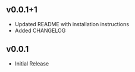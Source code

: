 ## v0.0.1+1

* Updated README with installation instructions
* Added CHANGELOG

## v0.0.1

* Initial Release

